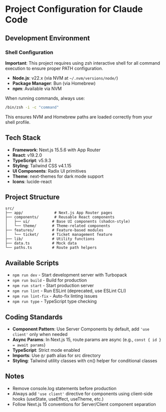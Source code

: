 # Project Configuration for Claude Code

## Development Environment

### Shell Configuration
**Important**: This project requires using zsh interactive shell for all command execution to ensure proper PATH configuration.

- **Node.js**: v22.x (via NVM at `~/.nvm/versions/node/`)
- **Package Manager**: Bun (via Homebrew)
- **npm**: Available via NVM

When running commands, always use:
```bash
/bin/zsh -i -c "command"
```

This ensures NVM and Homebrew paths are loaded correctly from your shell profile.

## Tech Stack

- **Framework**: Next.js 15.5.6 with App Router
- **React**: v19.2.0
- **TypeScript**: v5.9.3
- **Styling**: Tailwind CSS v4.1.15
- **UI Components**: Radix UI primitives
- **Theme**: next-themes for dark mode support
- **Icons**: lucide-react

## Project Structure

```
src/
├── app/              # Next.js App Router pages
├── components/       # Reusable React components
│   ├── ui/          # Base UI components (shadcn-style)
│   └── theme/       # Theme-related components
├── features/        # Feature-based modules
│   └── ticket/      # Ticket management feature
├── lib/             # Utility functions
├── data.ts          # Mock data
└── paths.ts         # Route path helpers
```

## Available Scripts

- `npm run dev` - Start development server with Turbopack
- `npm run build` - Build for production
- `npm run start` - Start production server
- `npm run lint` - Run ESLint (deprecated, use ESLint CLI)
- `npm run lint-fix` - Auto-fix linting issues
- `npm run type` - TypeScript type checking

## Coding Standards

- **Component Pattern**: Use Server Components by default, add `'use client'` only when needed
- **Async Params**: In Next.js 15, route params are async (e.g., `const { id } = await params`)
- **TypeScript**: Strict mode enabled
- **Imports**: Use `@/` path alias for src directory
- **Styling**: Tailwind utility classes with cn() helper for conditional classes

## Notes

- Remove console.log statements before production
- Always add `'use client'` directive for components using client-side hooks (useState, useEffect, useTheme, etc.)
- Follow Next.js 15 conventions for Server/Client component separation
